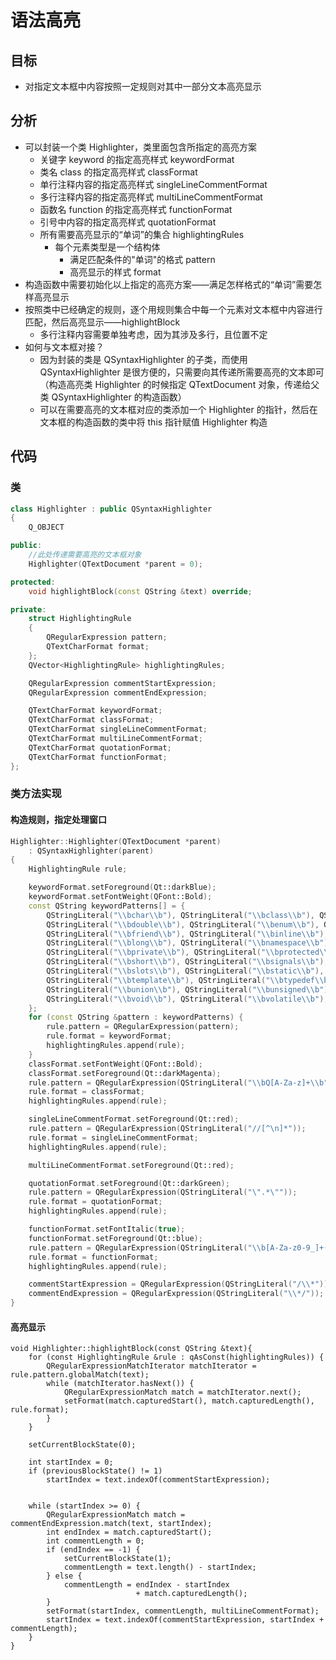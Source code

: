 # 语法高亮

## 目标

- 对指定文本框中内容按照一定规则对其中一部分文本高亮显示

## 分析

- 可以封装一个类 Highlighter，类里面包含所指定的高亮方案
    - 关键字 keyword 的指定高亮样式 keywordFormat
    - 类名 class 的指定高亮样式 classFormat
    - 单行注释内容的指定高亮样式 singleLineCommentFormat
    - 多行注释内容的指定高亮样式 multiLineCommentFormat
    - 函数名 function 的指定高亮样式 functionFormat
    - 引号中内容的指定高亮样式 quotationFormat
    - 所有需要高亮显示的“单词”的集合 highlightingRules
        - 每个元素类型是一个结构体
            - 满足匹配条件的"单词"的格式 pattern
            - 高亮显示的样式 format
- 构造函数中需要初始化以上指定的高亮方案——满足怎样格式的“单词”需要怎样高亮显示
- 按照类中已经确定的规则，逐个用规则集合中每一个元素对文本框中内容进行匹配，然后高亮显示——highlightBlock
    - 多行注释内容需要单独考虑，因为其涉及多行，且位置不定
- 如何与文本框对接？
    - 因为封装的类是 QSyntaxHighlighter 的子类，而使用 QSyntaxHighlighter 是很方便的，只需要向其传递所需要高亮的文本即可（构造高亮类 Highlighter 的时候指定 QTextDocument 对象，传递给父类 QSyntaxHighlighter 的构造函数）
    - 可以在需要高亮的文本框对应的类添加一个 Highlighter 的指针，然后在文本框的构造函数的类中将 this 指针赋值 Highlighter 构造

## 代码

### 类

``` C++ {.line-numbers}
class Highlighter : public QSyntaxHighlighter
{
    Q_OBJECT

public:
    //此处传递需要高亮的文本框对象
    Highlighter(QTextDocument *parent = 0);

protected:
    void highlightBlock(const QString &text) override;

private:
    struct HighlightingRule
    {
        QRegularExpression pattern;
        QTextCharFormat format;
    };
    QVector<HighlightingRule> highlightingRules;

    QRegularExpression commentStartExpression;
    QRegularExpression commentEndExpression;

    QTextCharFormat keywordFormat;
    QTextCharFormat classFormat;
    QTextCharFormat singleLineCommentFormat;
    QTextCharFormat multiLineCommentFormat;
    QTextCharFormat quotationFormat;
    QTextCharFormat functionFormat;
};
```

### 类方法实现

#### 构造规则，指定处理窗口

``` C++ {.line-numbers}
Highlighter::Highlighter(QTextDocument *parent)
    : QSyntaxHighlighter(parent)
{
    HighlightingRule rule;

    keywordFormat.setForeground(Qt::darkBlue);
    keywordFormat.setFontWeight(QFont::Bold);
    const QString keywordPatterns[] = {
        QStringLiteral("\\bchar\\b"), QStringLiteral("\\bclass\\b"), QStringLiteral("\\bconst\\b"),
        QStringLiteral("\\bdouble\\b"), QStringLiteral("\\benum\\b"), QStringLiteral("\\bexplicit\\b"),
        QStringLiteral("\\bfriend\\b"), QStringLiteral("\\binline\\b"), QStringLiteral("\\bint\\b"),
        QStringLiteral("\\blong\\b"), QStringLiteral("\\bnamespace\\b"), QStringLiteral("\\boperator\\b"),
        QStringLiteral("\\bprivate\\b"), QStringLiteral("\\bprotected\\b"), QStringLiteral("\\bpublic\\b"),
        QStringLiteral("\\bshort\\b"), QStringLiteral("\\bsignals\\b"), QStringLiteral("\\bsigned\\b"),
        QStringLiteral("\\bslots\\b"), QStringLiteral("\\bstatic\\b"), QStringLiteral("\\bstruct\\b"),
        QStringLiteral("\\btemplate\\b"), QStringLiteral("\\btypedef\\b"), QStringLiteral("\\btypename\\b"),
        QStringLiteral("\\bunion\\b"), QStringLiteral("\\bunsigned\\b"), QStringLiteral("\\bvirtual\\b"),
        QStringLiteral("\\bvoid\\b"), QStringLiteral("\\bvolatile\\b"), QStringLiteral("\\bbool\\b")
    };
    for (const QString &pattern : keywordPatterns) {
        rule.pattern = QRegularExpression(pattern);
        rule.format = keywordFormat;
        highlightingRules.append(rule);
    }
    classFormat.setFontWeight(QFont::Bold);
    classFormat.setForeground(Qt::darkMagenta);
    rule.pattern = QRegularExpression(QStringLiteral("\\bQ[A-Za-z]+\\b"));
    rule.format = classFormat;
    highlightingRules.append(rule);

    singleLineCommentFormat.setForeground(Qt::red);
    rule.pattern = QRegularExpression(QStringLiteral("//[^\n]*"));
    rule.format = singleLineCommentFormat;
    highlightingRules.append(rule);

    multiLineCommentFormat.setForeground(Qt::red);

    quotationFormat.setForeground(Qt::darkGreen);
    rule.pattern = QRegularExpression(QStringLiteral("\".*\""));
    rule.format = quotationFormat;
    highlightingRules.append(rule);

    functionFormat.setFontItalic(true);
    functionFormat.setForeground(Qt::blue);
    rule.pattern = QRegularExpression(QStringLiteral("\\b[A-Za-z0-9_]+(?=\\()"));
    rule.format = functionFormat;
    highlightingRules.append(rule);

    commentStartExpression = QRegularExpression(QStringLiteral("/\\*"));
    commentEndExpression = QRegularExpression(QStringLiteral("\\*/"));
}
```

#### 高亮显示

```C++{.line-numbers}
void Highlighter::highlightBlock(const QString &text){
    for (const HighlightingRule &rule : qAsConst(highlightingRules)) {
        QRegularExpressionMatchIterator matchIterator = rule.pattern.globalMatch(text);
        while (matchIterator.hasNext()) {
            QRegularExpressionMatch match = matchIterator.next();
            setFormat(match.capturedStart(), match.capturedLength(), rule.format);
        }
    }

    setCurrentBlockState(0);

    int startIndex = 0;
    if (previousBlockState() != 1)
        startIndex = text.indexOf(commentStartExpression);


    while (startIndex >= 0) {
        QRegularExpressionMatch match = commentEndExpression.match(text, startIndex);
        int endIndex = match.capturedStart();
        int commentLength = 0;
        if (endIndex == -1) {
            setCurrentBlockState(1);
            commentLength = text.length() - startIndex;
        } else {
            commentLength = endIndex - startIndex
                            + match.capturedLength();
        }
        setFormat(startIndex, commentLength, multiLineCommentFormat);
        startIndex = text.indexOf(commentStartExpression, startIndex + commentLength);
    }
}

```